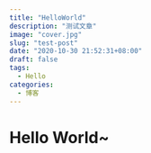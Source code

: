 ```yaml
---
title: "HelloWorld"
description: "测试文章"
image: "cover.jpg"
slug: "test-post"
date: "2020-10-30 21:52:31+08:00"
draft: false
tags:
  - Hello
categories:
  - 博客
---
```


# Hello World~